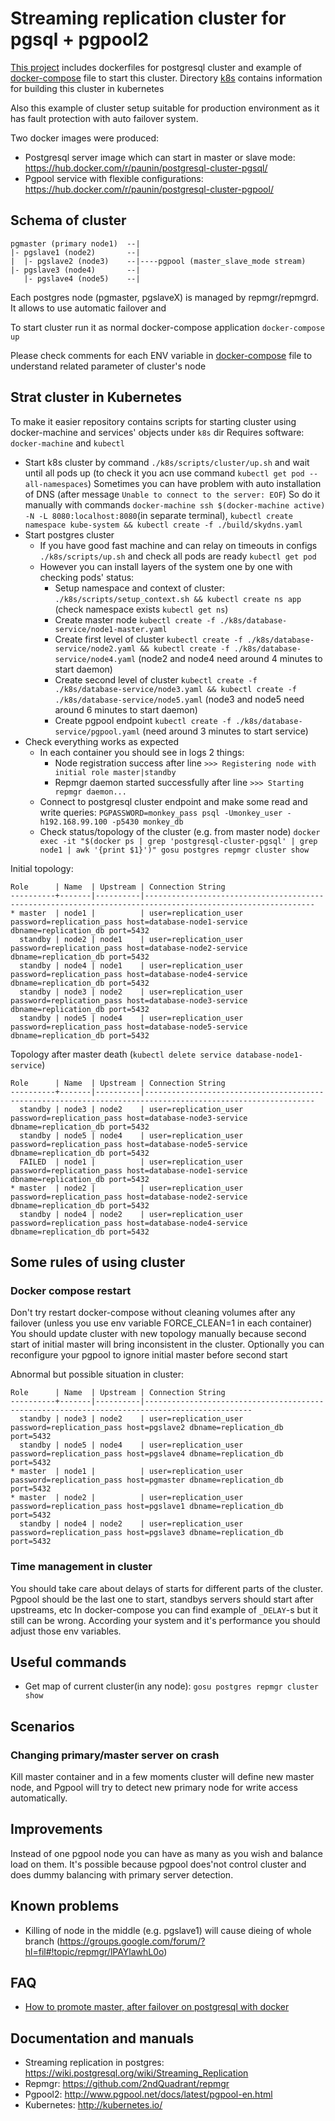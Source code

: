 # Streaming replication cluster for pgsql + pgpool2

[This project](https://github.com/paunin/postgres-docker-cluster) includes dockerfiles for postgresql cluster and example of [docker-compose](./docker-compose.yml) file to start this cluster.
Directory [k8s](./k8s) contains information for building this cluster in kubernetes

Also this example of cluster setup suitable for production environment as it has fault protection with auto failover system.

Two docker images were produced:
* Postgresql server image which can start in master or slave mode: https://hub.docker.com/r/paunin/postgresql-cluster-pgsql/
* Pgpool service with  flexible configurations: https://hub.docker.com/r/paunin/postgresql-cluster-pgpool/

## Schema of cluster

```
pgmaster (primary node1)  --|
|- pgslave1 (node2)       --|
|  |- pgslave2 (node3)    --|----pgpool (master_slave_mode stream)
|- pgslave3 (node4)       --|
   |- pgslave4 (node5)    --|
```

Each postgres node (pgmaster, pgslaveX) is managed by repmgr/repmgrd. It allows to use automatic failover and

To start cluster run it as normal docker-compose application `docker-compose up`

Please check comments for each ENV variable in [docker-compose](./docker-compose.yml) file to understand related parameter of cluster's node

## Strat cluster in Kubernetes

To make it easier repository contains scripts for starting cluster using docker-machine and services' objects under `k8s` dir
Requires software: `docker-machine` and `kubectl`

* Start k8s cluster by command `./k8s/scripts/cluster/up.sh` and wait until all pods up (to check it you acn use command `kubectl get pod --all-namespaces`)
Sometimes you can have problem with auto installation of DNS (after message `Unable to connect to the server: EOF`)
So do it manually with commands `docker-machine ssh $(docker-machine active) -N -L 8080:localhost:8080`(in separate terminal), `kubectl create namespace kube-system && kubectl create -f ./build/skydns.yaml`
* Start postgres cluster
    * If you have good fast machine and can relay on timeouts in configs `./k8s/scripts/up.sh` and check all pods are ready `kubectl get pod`
    * However you can install layers of the system one by one with checking pods' status:
        * Setup namespace and context of cluster: `./k8s/scripts/setup_context.sh && kubectl create ns app` (check namespace exists `kubectl get ns`)
        * Create master node `kubectl create -f ./k8s/database-service/node1-master.yaml`
        * Create first level of cluster `kubectl create -f ./k8s/database-service/node2.yaml && kubectl create -f ./k8s/database-service/node4.yaml` (node2 and node4 need around 4 minutes to start daemon)
        * Create second level of cluster `kubectl create -f ./k8s/database-service/node3.yaml && kubectl create -f ./k8s/database-service/node5.yaml` (node3 and node5 need around 6 minutes to start daemon)
        * Create pgpool endpoint `kubectl create -f ./k8s/database-service/pgpool.yaml` (need around 3 minutes to start service)
* Check everything works as expected
    * In each container you should see in logs 2 things:
        * Node registration success after line  `>>> Registering node with initial role master|standby`
        * Repmgr daemon started successfully after line `>>> Starting repmgr daemon...`
    * Connect to postgresql cluster endpoint and make some read and write queries: `PGPASSWORD=monkey_pass psql -Umonkey_user -h192.168.99.100 -p5430 monkey_db`
    * Check status/topology of the cluster (e.g. from master node) `docker exec -it "$(docker ps | grep 'postgresql-cluster-pgsql' | grep node1 | awk '{print $1}')" gosu postgres repmgr cluster show`

Initial topology:
```
Role      | Name  | Upstream | Connection String
----------+-------|----------|------------------------------------------------------------------------------------------------------------
* master  | node1 |          | user=replication_user password=replication_pass host=database-node1-service dbname=replication_db port=5432
  standby | node2 | node1    | user=replication_user password=replication_pass host=database-node2-service dbname=replication_db port=5432
  standby | node4 | node1    | user=replication_user password=replication_pass host=database-node4-service dbname=replication_db port=5432
  standby | node3 | node2    | user=replication_user password=replication_pass host=database-node3-service dbname=replication_db port=5432
  standby | node5 | node4    | user=replication_user password=replication_pass host=database-node5-service dbname=replication_db port=5432
```

Topology after master death (`kubectl delete service database-node1-service`)
```
Role      | Name  | Upstream | Connection String
----------+-------|----------|------------------------------------------------------------------------------------------------------------
  standby | node3 | node2    | user=replication_user password=replication_pass host=database-node3-service dbname=replication_db port=5432
  standby | node5 | node4    | user=replication_user password=replication_pass host=database-node5-service dbname=replication_db port=5432
  FAILED  | node1 |          | user=replication_user password=replication_pass host=database-node1-service dbname=replication_db port=5432
* master  | node2 |          | user=replication_user password=replication_pass host=database-node2-service dbname=replication_db port=5432
  standby | node4 | node2    | user=replication_user password=replication_pass host=database-node4-service dbname=replication_db port=5432
```

## Some rules of using cluster

### Docker compose restart
Don't try restart docker-compose without cleaning volumes after any failover (unless you use env variable FORCE_CLEAN=1 in each container)
You should update cluster with new topology manually because second start of initial master will bring inconsistent in the cluster.
Optionally you can reconfigure your pgpool to ignore initial master before second start

Abnormal but possible situation in cluster:
```
Role      | Name  | Upstream | Connection String
----------+-------|----------|----------------------------------------------------------------------------------------------
  standby | node3 | node2    | user=replication_user password=replication_pass host=pgslave2 dbname=replication_db port=5432
  standby | node5 | node4    | user=replication_user password=replication_pass host=pgslave4 dbname=replication_db port=5432
* master  | node1 |          | user=replication_user password=replication_pass host=pgmaster dbname=replication_db port=5432
* master  | node2 |          | user=replication_user password=replication_pass host=pgslave1 dbname=replication_db port=5432
  standby | node4 | node2    | user=replication_user password=replication_pass host=pgslave3 dbname=replication_db port=5432
```

### Time management in cluster
You should take care about delays of starts for different parts of the cluster.
Pgpool should be the last one to start, standbys servers should start after upstreams, etc
In docker-compose you can find example of `_DELAY`-s but it still can be wrong.
According your system and it's performance you should adjust those env variables.

## Useful commands

* Get map of current cluster(in any node): `gosu postgres repmgr cluster show`

## Scenarios

### Changing primary/master server on crash

Kill master container and in a few moments cluster will define new master node,
and Pgpool will try to detect new primary node for write access automatically.

## Improvements

Instead of one pgpool node you can have as many as you wish and balance load on them.
It's possible because pgpool does'not control cluster and does dummy balancing with primary server detection.


## Known problems

* Killing of node in the middle (e.g. pgslave1) will cause dieing of whole branch (https://groups.google.com/forum/?hl=fil#!topic/repmgr/lPAYlawhL0o)

## FAQ

* [How to promote master, after failover on postgresql with docker](http://stackoverflow.com/questions/37710868/how-to-promote-master-after-failover-on-postgresql-with-docker)

## Documentation and manuals

* Streaming replication in postgres: https://wiki.postgresql.org/wiki/Streaming_Replication
* Repmgr: https://github.com/2ndQuadrant/repmgr
* Pgpool2: http://www.pgpool.net/docs/latest/pgpool-en.html
* Kubernetes: http://kubernetes.io/
